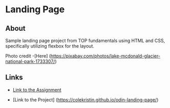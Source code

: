 # Landing Page

## About

Sample landing page project from TOP fundamentals using HTML and CSS, specifically utilizing flexbox for the layout.

Photo credit -[Here] (https://pixabay.com/photos/lake-mcdonald-glacier-national-park-1733307/)


## Links

- [Link to the Assignment](https://www.theodinproject.com/lessons/foundations-landing-page)

- [Link to the Project] (https://colekristin.github.io/odin-landing-page/)
